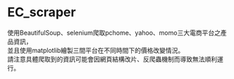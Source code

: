 # EC_scraper
使用BeautifulSoup、selenium爬取pchome、yahoo、momo三大電商平台之產品資訊，   
並且使用matplotlib繪製三間平台在不同時間下的價格改變情況。  
請注意具體爬取到的資訊可能會因網頁結構改片、反爬蟲機制而導致無法順利運行。
